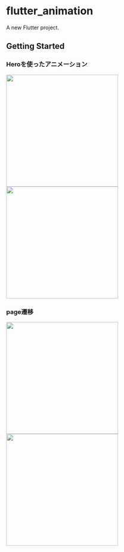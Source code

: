 # flutter_animation

A new Flutter project.

## Getting Started

### Heroを使ったアニメーション
<img src="https://user-images.githubusercontent.com/73731762/216082604-e9b1fec0-ce9e-48ea-90d4-c3f02ae59d99.png" width="300" />
<img src="https://user-images.githubusercontent.com/73731762/216082629-e9420748-0715-44a0-85df-51ca46e98f1c.png" width="300" />


### page遷移
<img src="https://user-images.githubusercontent.com/73731762/216369909-fe8fed6e-2749-472b-bc79-b7009eb4a271.png" width="300" />
<img src="https://user-images.githubusercontent.com/73731762/216369945-1b5d519a-79e4-4417-86be-231220426df4.png" width="300" />
